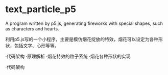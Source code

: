 # text_particle_p5
A program written by p5.js, generating fireworks with special shapes, such as characters and hearts.

利用p5.js写的一个小程序，主要是模仿烟花绽放的特效，烟花可以设定为各种形状，包括文字、心形等等。

·代码架构
·原理解析
  ·烟花特效的粒子系统
  ·烟花各种形状的实现
  
·代码架构
